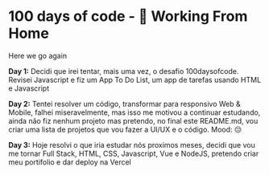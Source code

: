 # 100 days of code - 🏡 Working From Home

Here we go again



**Day 1:** Decidi que irei tentar, mais uma vez, o desafio 100daysofcode. Revisei Javascript e fiz um App To Do List, um app de tarefas usando HTML e Javascript

**Day 2:** Tentei resolver um código, transformar para responsivo Web & Mobile, falhei miseravelmente, mas isso me motivou a continuar estudando, ainda não fiz nenhum projeto mas pretendo, no final este README.md, vou criar uma lista de projetos que vou fazer a UI/UX e o código. Mood: 😔 

**Day 3:** Hoje resolvi o que iria estudar nós proximos meses, decidi que vou me tornar Full Stack, HTML, CSS, Javascript, Vue e NodeJS, pretendo criar meu portifolio e dar deploy na Vercel
